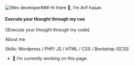 ![Wev developer](https://scontent.fdac41-1.fna.fbcdn.net/v/t1.6435-9/241791368_304386978118358_7780551166173733873_n.jpg?_nc_cat=102&ccb=1-5&_nc_sid=e3f864&_nc_ohc=SnuCWeNRI4wAX_2lzoz&_nc_ht=scontent.fdac41-1.fna&oh=020719a14ab75b73ee74933207bea30c&oe=616CD003)### Hi there 👋, I'm Arif hasan
#### Execute your thought through my coe
![Execute your thought through my code]

About me

Skills: Wordpress / PHP/ JS / HTML / CSS / Bootstrap /SCSS

- 🔭 I’m currently working on this page. 





